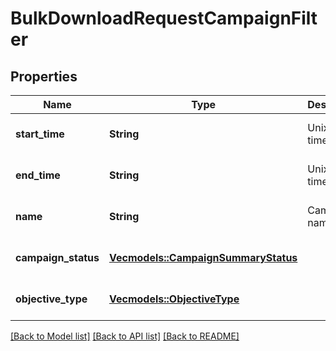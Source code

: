 # BulkDownloadRequestCampaignFilter

## Properties
Name | Type | Description | Notes
------------ | ------------- | ------------- | -------------
**start_time** | **String** | Unix UTC timestamp. | [optional] [default to None]
**end_time** | **String** | Unix UTC timestamp. | [optional] [default to None]
**name** | **String** | Campaign name | [optional] [default to None]
**campaign_status** | [**Vec<models::CampaignSummaryStatus>**](CampaignSummaryStatus.md) |  | [optional] [default to None]
**objective_type** | [**Vec<models::ObjectiveType>**](ObjectiveType.md) |  | [optional] [default to None]

[[Back to Model list]](../README.md#documentation-for-models) [[Back to API list]](../README.md#documentation-for-api-endpoints) [[Back to README]](../README.md)


